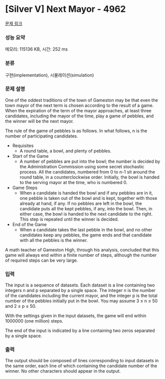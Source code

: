 # [Silver V] Next Mayor - 4962 

[문제 링크](https://www.acmicpc.net/problem/4962) 

### 성능 요약

메모리: 115136 KB, 시간: 252 ms

### 분류

구현(implementation), 시뮬레이션(simulation)

### 문제 설명

<p>One of the oddest traditions of the town of Gameston may be that even the town mayor of the next term is chosen according to the result of a game. When the expiration of the term of the mayor approaches, at least three candidates, including the mayor of the time, play a game of pebbles, and the winner will be the next mayor.</p>

<p>The rule of the game of pebbles is as follows. In what follows, n is the number of participating candidates.</p>

<ul>
	<li>Requisites
	<ul>
		<li>A round table, a bowl, and plenty of pebbles.</li>
	</ul>
	</li>
	<li>Start of the Game
	<ul>
		<li>A number of pebbles are put into the bowl; the number is decided by the Administration Commission using some secret stochastic process. All the candidates, numbered from 0 to n-1 sit around the round table, in a counterclockwise order. Initially, the bowl is handed to the serving mayor at the time, who is numbered 0.</li>
	</ul>
	</li>
	<li>Game Steps
	<ul>
		<li>When a candidate is handed the bowl and if any pebbles are in it, one pebble is taken out of the bowl and is kept, together with those already at hand, if any. If no pebbles are left in the bowl, the candidate puts all the kept pebbles, if any, into the bowl. Then, in either case, the bowl is handed to the next candidate to the right. This step is repeated until the winner is decided.</li>
	</ul>
	</li>
	<li>End of the Game
	<ul>
		<li>When a candidate takes the last pebble in the bowl, and no other candidates keep any pebbles, the game ends and that candidate with all the pebbles is the winner.</li>
	</ul>
	</li>
</ul>

<p>A math teacher of Gameston High, through his analysis, concluded that this game will always end within a finite number of steps, although the number of required steps can be very large.</p>

### 입력 

 <p>The input is a sequence of datasets. Each dataset is a line containing two integers n and p separated by a single space. The integer n is the number of the candidates including the current mayor, and the integer p is the total number of the pebbles initially put in the bowl. You may assume 3 ≤ n ≤ 50 and 2 ≤ p ≤ 50.</p>

<p>With the settings given in the input datasets, the game will end within 1000000 (one million) steps.</p>

<p>The end of the input is indicated by a line containing two zeros separated by a single space.</p>

### 출력 

 <p>The output should be composed of lines corresponding to input datasets in the same order, each line of which containing the candidate number of the winner. No other characters should appear in the output.</p>

